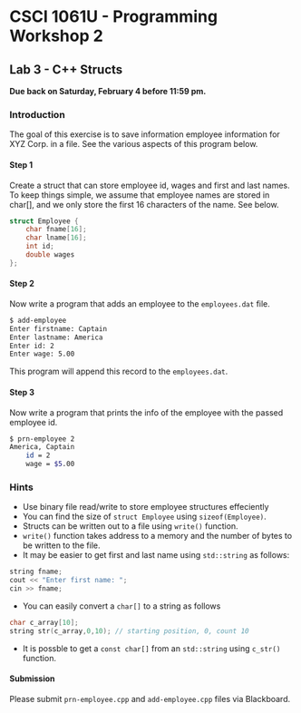 # CSCI 1061U - Programming Workshop 2

## Lab 3 - C++ Structs

**Due back on Saturday, February 4 before 11:59 pm.**

### Introduction

The goal of this exercise is to save information employee information for XYZ Corp. in a file.  See the various aspects of this program below.

#### Step 1

Create a struct that can store employee id, wages and first and last names.  To keep things simple, we assume that employee names are stored in char[], and we only store the first 16 characters of the name.  See below.

~~~cpp
struct Employee {
	char fname[16];
	char lname[16];
	int id;
	double wages
};
~~~

#### Step 2

Now write a program that adds an employee to the `employees.dat` file.

~~~bash
$ add-employee
Enter firstname: Captain
Enter lastname: America
Enter id: 2
Enter wage: 5.00
~~~

This program will append this record to the `employees.dat`.

#### Step 3

Now write a program that prints the info of the employee with the passed employee id.

~~~bash
$ prn-employee 2
America, Captain
	id = 2
	wage = $5.00
~~~

### Hints

- Use binary file read/write to store employee structures effeciently
- You can find the size of `struct Employee` using `sizeof(Employee)`.
- Structs can be written out to a file using `write()` function.
- `write()` function takes address to a memory and the number of bytes to be written to the file.
- It may be easier to get first and last name using `std::string` as follows:

~~~cpp
string fname;
cout << "Enter first name: ";
cin >> fname;
~~~

- You can easily convert a `char[]` to a string as follows

~~~cpp
char c_array[10];
string str(c_array,0,10); // starting position, 0, count 10
~~~

- It is possble to get a `const char[]` from an `std::string` using `c_str()` function.

#### Submission

Please submit `prn-employee.cpp` and `add-employee.cpp` files via Blackboard.